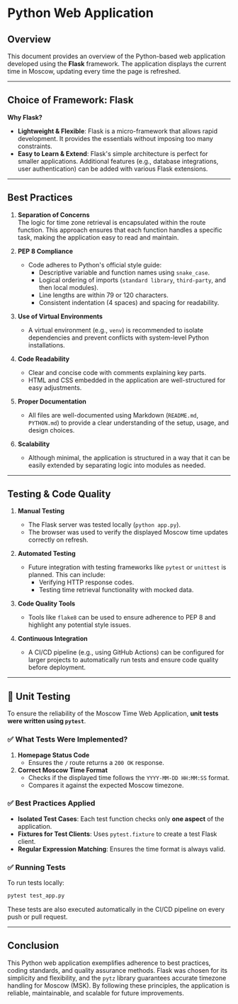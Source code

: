 # Python Web Application

## Overview

This document provides an overview of the Python-based web application developed using the **Flask** framework. The application displays the current time in Moscow, updating every time the page is refreshed.

---

## Choice of Framework: Flask

**Why Flask?**
- **Lightweight & Flexible**: Flask is a micro-framework that allows rapid development. It provides the essentials without imposing too many constraints.
- **Easy to Learn & Extend**: Flask's simple architecture is perfect for smaller applications. Additional features (e.g., database integrations, user authentication) can be added with various Flask extensions.

---

## Best Practices

1. **Separation of Concerns**  
   The logic for time zone retrieval is encapsulated within the route function. This approach ensures that each function handles a specific task, making the application easy to read and maintain.

2. **PEP 8 Compliance**  
   - Code adheres to Python's official style guide:
     - Descriptive variable and function names using `snake_case`.
     - Logical ordering of imports (`standard library`, `third-party`, and then local modules).
     - Line lengths are within 79 or 120 characters.
     - Consistent indentation (4 spaces) and spacing for readability.

3. **Use of Virtual Environments**  
   - A virtual environment (e.g., `venv`) is recommended to isolate dependencies and prevent conflicts with system-level Python installations.

4. **Code Readability**  
   - Clear and concise code with comments explaining key parts.
   - HTML and CSS embedded in the application are well-structured for easy adjustments.

5. **Proper Documentation**  
   - All files are well-documented using Markdown (`README.md`, `PYTHON.md`) to provide a clear understanding of the setup, usage, and design choices.

6. **Scalability**  
   - Although minimal, the application is structured in a way that it can be easily extended by separating logic into modules as needed.

---

## Testing & Code Quality

1. **Manual Testing**  
   - The Flask server was tested locally (`python app.py`).
   - The browser was used to verify the displayed Moscow time updates correctly on refresh.

2. **Automated Testing**  
   - Future integration with testing frameworks like `pytest` or `unittest` is planned. This can include:
     - Verifying HTTP response codes.
     - Testing time retrieval functionality with mocked data.

3. **Code Quality Tools**  
   - Tools like `flake8` can be used to ensure adherence to PEP 8 and highlight any potential style issues.

4. **Continuous Integration**  
   - A CI/CD pipeline (e.g., using GitHub Actions) can be configured for larger projects to automatically run tests and ensure code quality before deployment.

---

## 🧪 Unit Testing

To ensure the reliability of the Moscow Time Web Application, **unit tests were written using `pytest`**.

### ✅ What Tests Were Implemented?
1. **Homepage Status Code**
   - Ensures the `/` route returns a `200 OK` response.
2. **Correct Moscow Time Format**
   - Checks if the displayed time follows the `YYYY-MM-DD HH:MM:SS` format.
   - Compares it against the expected Moscow timezone.

### ✅ Best Practices Applied
- **Isolated Test Cases**: Each test function checks only **one aspect** of the application.
- **Fixtures for Test Clients**: Uses `pytest.fixture` to create a test Flask client.
- **Regular Expression Matching**: Ensures the time format is always valid.

### ✅ Running Tests
To run tests locally:
```bash
pytest test_app.py
```

These tests are also executed automatically in the CI/CD pipeline on every push or pull request.

---
## Conclusion

This Python web application exemplifies adherence to best practices, coding standards, and quality assurance methods. Flask was chosen for its simplicity and flexibility, and the `pytz` library guarantees accurate timezone handling for Moscow (MSK). By following these principles, the application is reliable, maintainable, and scalable for future improvements.
